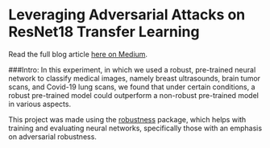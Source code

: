 # Leveraging Adversarial Attacks on ResNet18 Transfer Learning

Read the full blog article [here on Medium](https://medium.com/@allanzhou777/leveraging-adversarial-attacks-on-resnet18-transfer-model-in-medical-dataset-classification-a96055414492).

###Intro: 
In this experiment, in which we used a robust, pre-trained neural network to classify medical images, namely breast ultrasounds, brain tumor scans, and Covid-19 lung scans, we found that under certain conditions, a robust pre-trained model could outperform a non-robust pre-trained model in various aspects.

This project was made using the [robustness](https://github.com/MadryLab/robustness) package, which helps with training and evaluating neural networks, specifically those with an emphasis on adversarial robustness. 




